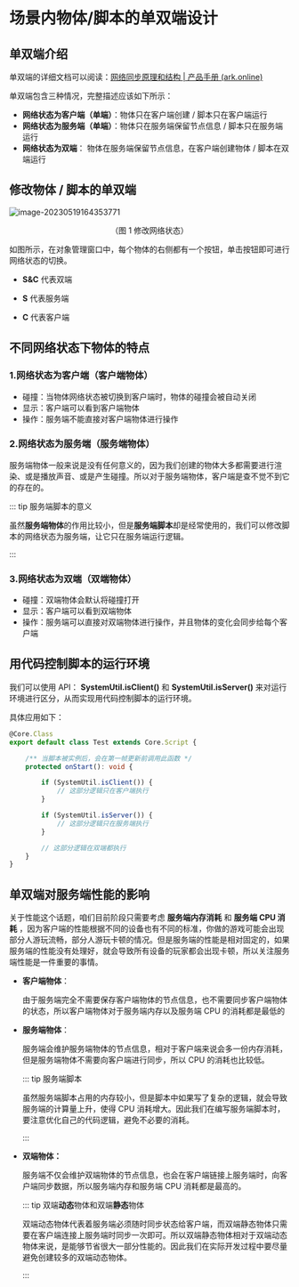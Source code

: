 # 场景内物体/脚本的单双端设计

## 单双端介绍

单双端的详细文档可以阅读：[网络同步原理和结构 | 产品手册 (ark.online)](https://docs.ark.online/Scripting/NetworkSynchronizationStructureandMechanics.html)

单双端包含三种情况，完整描述应该如下所示：

- **网络状态为客户端（单端）**：物体只在客户端创建 / 脚本只在客户端运行
- **网络状态为服务端（单端）**：物体只在服务端保留节点信息 / 脚本只在服务端运行
- **网络状态为双端**： 物体在服务端保留节点信息，在客户端创建物体 / 脚本在双端运行

## 修改物体 / 脚本的单双端

![image-20230519164353771](https://arkimg.ark.online/image-20230519164353771.png)

<center>（图 1 修改网络状态）</center>

如图所示，在对象管理窗口中，每个物体的右侧都有一个按钮，单击按钮即可进行网络状态的切换。

- **S&C** 代表双端

- **S** 代表服务端

- **C** 代表客户端

## 不同网络状态下物体的特点

### 1.网络状态为客户端（客户端物体）

- 碰撞：当物体网络状态被切换到客户端时，物体的碰撞会被自动关闭
- 显示：客户端可以看到客户端物体
- 操作：服务端不能直接对客户端物体进行操作

### 2.网络状态为服务端（服务端物体）

服务端物体一般来说是没有任何意义的，因为我们创建的物体大多都需要进行渲染、或是播放声音、或是产生碰撞。所以对于服务端物体，客户端是查不觉不到它的存在的。

::: tip 服务端脚本的意义

虽然**服务端物体**的作用比较小，但是**服务端脚本**却是经常使用的，我们可以修改脚本的网络状态为服务端，让它只在服务端运行逻辑。

:::

### 3.网络状态为双端（双端物体）

- 碰撞：双端物体会默认将碰撞打开
- 显示：客户端可以看到双端物体
- 操作：服务端可以直接对双端物体进行操作，并且物体的变化会同步给每个客户端

## 用代码控制脚本的运行环境

我们可以使用 API： **SystemUtil.isClient()** 和 **SystemUtil.isServer()** 来对运行环境进行区分，从而实现用代码控制脚本的运行环境。

具体应用如下：

```typescript
@Core.Class
export default class Test extends Core.Script {

    /** 当脚本被实例后，会在第一帧更新前调用此函数 */
    protected onStart(): void {

        if (SystemUtil.isClient()) {
            // 这部分逻辑只在客户端执行
        }

        if (SystemUtil.isServer()) {
            // 这部分逻辑只在服务端执行
        }

        // 这部分逻辑在双端都执行
    }
}
```

## 单双端对服务端性能的影响

关于性能这个话题，咱们目前阶段只需要考虑 **服务端内存消耗** 和 **服务端 CPU 消耗** ，因为客户端的性能根据不同的设备也有不同的标准，你做的游戏可能会出现部分人游玩流畅，部分人游玩卡顿的情况。但是服务端的性能是相对固定的，如果服务端的性能没有处理好，就会导致所有设备的玩家都会出现卡顿，所以关注服务端性能是一件重要的事情。

- **客户端物体**：

  由于服务端完全不需要保存客户端物体的节点信息，也不需要同步客户端物体的状态，所以客户端物体对于服务端内存以及服务端 CPU 的消耗都是最低的

- **服务端物体**：

  服务端会维护服务端物体的节点信息，相对于客户端来说会多一份内存消耗，但是服务端物体不需要向客户端进行同步，所以 CPU 的消耗也比较低。

  ::: tip 服务端脚本

  虽然服务端脚本占用的内存较小，但是脚本中如果写了复杂的逻辑，就会导致服务端的计算量上升，使得 CPU 消耗增大。因此我们在编写服务端脚本时，要注意优化自己的代码逻辑，避免不必要的消耗。

  :::

- **双端物体：**

  服务端不仅会维护双端物体的节点信息，也会在客户端链接上服务端时，向客户端同步数据，所以服务端内存和服务端 CPU 消耗都是最高的。

  ::: tip 双端**动态**物体和双端**静态**物体

  双端动态物体代表着服务端必须随时同步状态给客户端，而双端静态物体只需要在客户端连接上服务端时同步一次即可。所以双端静态物体相对于双端动态物体来说，是能够节省很大一部分性能的。因此我们在实际开发过程中要尽量避免创建较多的双端动态物体。

  :::